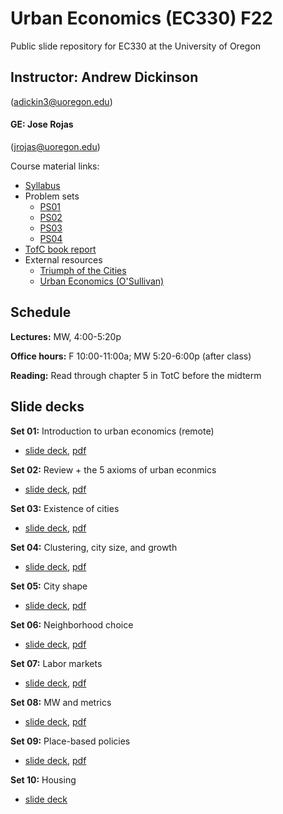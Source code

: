 # Urban Economics (EC330) F22
Public slide repository for EC330 at the University of Oregon

## Instructor: Andrew Dickinson 
(adickin3@uoregon.edu)

#### GE: Jose Rojas 
(jrojas@uoregon.edu)

Course material links:
  - [Syllabus](syllabus/working_syllabus_fall22.pdf)
  - Problem sets
	- [PS01](problem-sets/ps01/ps01.pdf)
    - [PS02](problem-sets/ps02/ps02.pdf)
    - [PS03](problem-sets/ps03/ps03.pdf)
    - [PS04](problem-sets/ps04/ps04.pdf)
  - [TofC book report](ec330-TotC-rubric.pdf)
  - External resources
	- [Triumph of the Cities](resources/Triumph-of-the-City-Edward-Glaeser.pdf)
	- [Urban Economics (O'Sullivan)](resources/O'Sullivan_Urban_Economics_8th.pdf) 

## Schedule

__Lectures:__ MW, 4:00-5:20p

__Office hours:__ F 10:00-11:00a; MW 5:20-6:00p (after class)

__Reading:__
Read through chapter 5 in TotC before the midterm

## Slide decks

__Set 01:__ Introduction to urban economics (remote) 
- [slide deck](slides/001-intro/01-intro.html), [pdf](slides/001-intro/01-intro.pdf)

__Set 02:__ Review + the 5 axioms of urban econmics
- [slide deck](slides/002-review/02-review.html), [pdf](slides/002-review/02-review.pdf)

__Set 03:__ Existence of cities
- [slide deck](slides/003-size/03-size.html), [pdf](slides/003-size/03-size.pdf)

__Set 04:__ Clustering, city size, and growth
- [slide deck](slides/004-growth/04-growth.html), [pdf](slides/004-growth/04-growth.pdf)

__Set 05:__ City shape
- [slide deck](slides/005-rents/05-rents.html), [pdf](slides/005-rents/05-rents.pdf)

__Set 06:__ Neighborhood choice
- [slide deck](slides/006-nbhd-choice/06-nbhd-choice.html), [pdf](slides/006-nbhd-choice/06-nbhd-choice.pdf)

__Set 07:__ Labor markets
- [slide deck](slides/007-labor/07-labor.html), [pdf](slides/007-labor/07-labor.pdf)

__Set 08:__ MW and metrics
- [slide deck](slides/008-mw-causality/08-mw-causality.html), [pdf](slides/008-mw-causality/08-mw-causality.pdf)

__Set 09:__ Place-based policies
- [slide deck](slides/009-pb-policy/09-pb-policy.html), [pdf](slides/009-pb-policy/09-pb-policy.pdf)

__Set 10:__ Housing
- [slide deck](slides/010-housing/10-housing.html)
